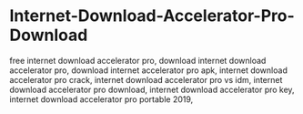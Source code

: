 # Internet-Download-Accelerator-Pro-Download
free internet download accelerator pro, download internet download accelerator pro, download internet accelerator pro apk, internet download accelerator pro crack, internet download accelerator pro vs idm, internet download accelerator pro download, internet download accelerator pro key, internet download accelerator pro portable 2019,

